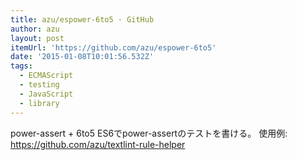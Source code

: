 ```yaml
---
title: azu/espower-6to5 · GitHub
author: azu
layout: post
itemUrl: 'https://github.com/azu/espower-6to5'
date: '2015-01-08T10:01:56.532Z'
tags:
  - ECMAScript
  - testing
  - JavaScript
  - library
---
```

power-assert + 6to5 ES6でpower-assertのテストを書ける。
使用例: https://github.com/azu/textlint-rule-helper
